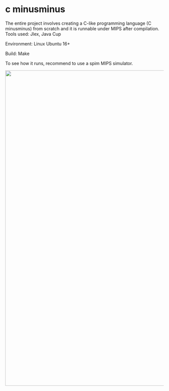 # c minusminus

The entire project involves creating a C-like programming language (C minusminus) from scratch and it is runnable under MIPS after compilation.
Tools used: Jlex, Java Cup

Environment: Linux Ubuntu 16+

Build: Make

To see how it runs, recommend to use a spim MIPS simulator.

<img width ="1000" src="https://camo.githubusercontent.com/dc2a10d29e5252630a920d177af22c06b192aaa2/687474703a2f2f64726976652e676f6f676c652e636f6d2f75633f6578706f72743d766965772669643d314c5561654c62446b565345787a567562776c4d6e6e4544544637705461737151">
